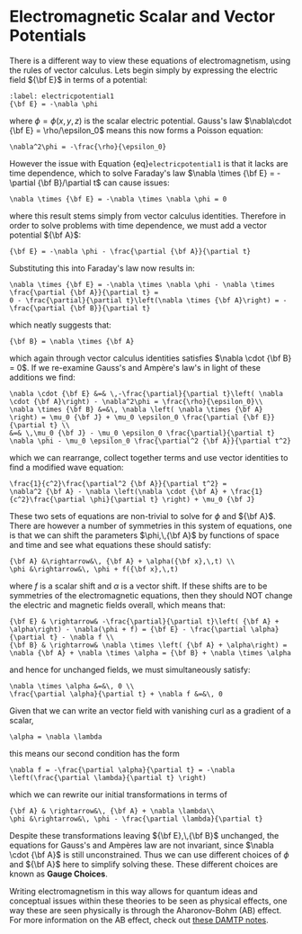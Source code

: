 # Electromagnetic Scalar and Vector Potentials

There is a different way to view these equations of electromagnetism, using the rules of vector calculus. Lets begin simply by expressing the 
electric field ${\bf E}$ in terms of a potential:
```{math}
:label: electricpotential1
{\bf E} = -\nabla \phi
```
where $\phi = \phi(x,\,y,\,z)$ is the scalar electric potential.  Gauss's law $\nabla\cdot {\bf E} = \rho/\epsilon_0$ means this now forms a Poisson equation:
```{math}
\nabla^2\phi = -\frac{\rho}{\epsilon_0}
```
However the issue with Equation {eq}`electricpotential1` is that it lacks are time dependence, which to solve Faraday's law 
$\nabla \times {\bf E} = -\partial {\bf B}/\partial t$ can cause issues:
```{math}
\nabla \times {\bf E} = -\nabla \times \nabla \phi = 0 
```
where this result stems simply from vector calculus identities.  Therefore in order to solve problems with time dependence, we must add a vector potential ${\bf A}$:
```{math}
{\bf E} = -\nabla \phi - \frac{\partial {\bf A}}{\partial t}
```
Substituting this into Faraday's law now results in:
```{math}
\nabla \times {\bf E} = -\nabla \times \nabla \phi - \nabla \times \frac{\partial {\bf A}}{\partial t} = 
0 - \frac{\partial}{\partial t}\left(\nabla \times {\bf A}\right) = - \frac{\partial {\bf B}}{\partial t}
```
which neatly suggests that:
```{math}
{\bf B} = \nabla \times {\bf A}
```
which again through vector calculus identities satisfies $\nabla \cdot {\bf B} = 0$.  If we re-examine Gauss's and Ampère's law's in light of these additions we find:
```{math}
\nabla \cdot {\bf E} &=& \,-\frac{\partial}{\partial t}\left( \nabla \cdot {\bf A}\right) - \nabla^2\phi = \frac{\rho}{\epsilon_0}\\
\nabla \times {\bf B} &=&\, \nabla \left( \nabla \times {\bf A} \right) = \mu_0 {\bf J} + \mu_0 \epsilon_0 \frac{\partial {\bf E}}{\partial t} \\ 
&=& \,\mu_0 {\bf J} - \mu_0 \epsilon_0 \frac{\partial}{\partial t} \nabla \phi - \mu_0 \epsilon_0 \frac{\partial^2 {\bf A}}{\partial t^2}
```
which we can rearrange, collect together terms and use vector identities to find a modified wave equation:
```{math}
\frac{1}{c^2}\frac{\partial^2 {\bf A}}{\partial t^2} = 
\nabla^2 {\bf A} - \nabla \left(\nabla \cdot {\bf A} + \frac{1}{c^2}\frac{\partial \phi}{\partial t} \right) + \mu_0 {\bf J}
```
These two sets of equations are non-trivial to solve for $\phi$ and ${\bf A}$. There are however a number of symmetries in this system of equations, 
one is that we can shift the parameters $\phi,\,{\bf A}$ by functions of space and time and see what equations these should satisfy:
```{math}
{\bf A} &\rightarrow&\, {\bf A} + \alpha({\bf x},\,t) \\
\phi &\rightarrow&\, \phi + f({\bf x},\,t)
```
where $f$ is a scalar shift and $\alpha$ is a vector shift.  If these shifts are to be symmetries of the electromagnetic equations, 
then they should NOT change the electric and magnetic fields overall, which means that:
```{math}
{\bf E} & \rightarrow& -\frac{\partial}{\partial t}\left( {\bf A} + \alpha\right) - \nabla(\phi + f) = {\bf E} - \frac{\partial \alpha}{\partial t} - \nabla f \\
{\bf B} & \rightarrow& \nabla \times \left( {\bf A} + \alpha\right) = \nabla {\bf A} + \nabla \times \alpha = {\bf B} + \nabla \times \alpha 
```
and hence for unchanged fields, we must simultaneously satisfy:
```{math}
\nabla \times \alpha &=&\, 0 \\
\frac{\partial \alpha}{\partial t} + \nabla f &=&\, 0
```
Given that we can write an vector field with vanishing curl as a gradient of a scalar, 
```{math}
\alpha = \nabla \lambda
```
this means our second condition has the form
```{math}
\nabla f = -\frac{\partial \alpha}{\partial t} = -\nabla \left(\frac{\partial \lambda}{\partial t} \right)
```
which we can rewrite our initial transformations in terms of 
```{math}
{\bf A} & \rightarrow&\, {\bf A} + \nabla \lambda\\
\phi &\rightarrow&\, \phi - \frac{\partial \lambda}{\partial t}
```
Despite these transformations leaving ${\bf E},\,{\bf B}$ unchanged, the equations for Gauss's and Ampères law are not invariant, since $\nabla \cdot {\bf A}$ 
is still unconstrained.  Thus we can use different choices of $\phi$ and ${\bf A}$ here to simplify solving these.  These different choices are known as 
<b>Gauge Choices</b>.

Writing electromagnetism in this way allows for quantum ideas and conceptual issues within these theories to be seen as physical effects, 
one way these are seen physically is through the Aharonov-Bohm (AB) effect.  For more information on the AB effect, check out 
[these DAMTP notes](https://www.damtp.cam.ac.uk/user/tong/qhe/qhe.pdf).
